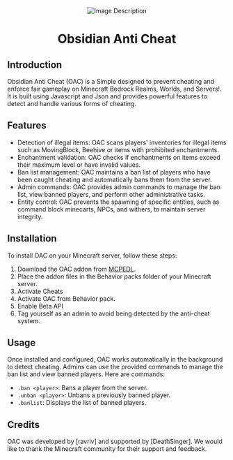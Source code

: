 <p align="center">
  <img src="https://i.postimg.cc/bN0BYxYs/pack-icon.png)" alt="Image Description">
</p>
<h1 align="center">Obsidian Anti Cheat</h1>
<p align="center">
  <h2>Introduction</h2>
</p>
Obsidian Anti Cheat (OAC) is a Simple designed to prevent cheating and enforce fair gameplay on Minecraft Bedrock Realms, Worlds, and Servers!. It is built using Javascript and Json and provides powerful features to detect and handle various forms of cheating.

## Features

- Detection of illegal items: OAC scans players' inventories for illegal items such as MovingBlock, Beehive or items with prohibited enchantments.
- Enchantment validation: OAC checks if enchantments on items exceed their maximum level or have invalid values.
- Ban list management: OAC maintains a ban list of players who have been caught cheating and automatically bans them from the server.
- Admin commands: OAC provides admin commands to manage the ban list, view banned players, and perform other administrative tasks.
- Entity control: OAC prevents the spawning of specific entities, such as command block minecarts, NPCs, and withers, to maintain server integrity.

## Installation

To install OAC on your Minecraft server, follow these steps:

1. Download the OAC addon from [MCPEDL](https://mcpedl.com/Obsidian-Anti-Cheat).
2. Place the addon files in the Behavior packs folder of your Minecraft server.
3. Activate Cheats
4. Activate OAC from Behavior pack.
5. Enable Beta API
6. Tag yourself as an admin to avoid being detected by the anti-cheat system.

## Usage

Once installed and configured, OAC works automatically in the background to detect cheating. Admins can use the provided commands to manage the ban list and view banned players. Here are commands:

- `.ban <player>`: Bans a player from the server.
- `.unban <player>`: Unbans a previously banned player.
- `.banlist`: Displays the list of banned players.

## Credits

OAC was developed by [ravriv] and supported by [DeathSinger]. We would like to thank the Minecraft community for their support and feedback.

